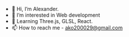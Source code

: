 - 👋 Hi, I’m Alexander.
- 👀 I’m interested in Web development
- 🌱 Learning Three.js, GLSL, React.
- 📫 How to reach me - ako200029@gmail.com

<!---
akoGit/akoGit is a ✨ special ✨ repository because its `README.md` (this file) appears on your GitHub profile.
You can click the Preview link to take a look at your changes.
--->
